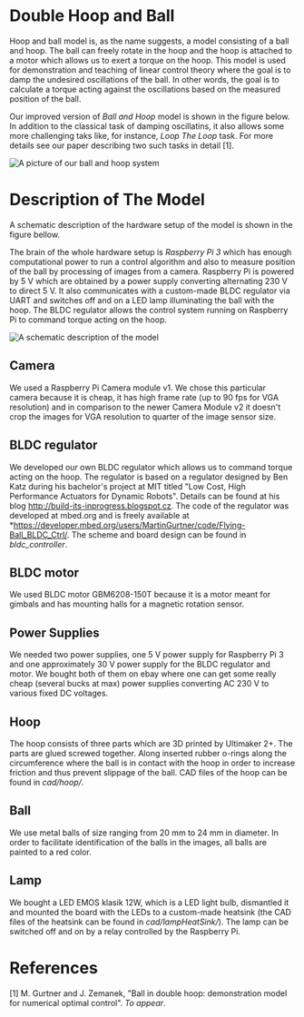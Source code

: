 # Double Hoop and Ball
Hoop and ball model is, as the name suggests, a model consisting of a ball and hoop. The ball can freely rotate in the hoop and the hoop is attached to a motor which allows us to exert a torque on the hoop. This model is used for demonstration and teaching of linear control theory where the goal is to damp the undesired oscillations of the ball. In other words, the goal is to calculate a torque acting against the oscillations based on the measured position of the ball.

Our improved version of *Ball and Hoop* model is shown in the figure below. In addition to the classical task of damping oscillatins, it also allows some more challenging taks like, for instance, *Loop The Loop* task. For more details see our paper describing two such tasks in detail [1].

![A picture of our ball and hoop system](doc/desc.jpg)

# Description of The Model
A schematic description of the hardware setup of the model is shown in the figure bellow.

The brain of the whole hardware setup is *Raspberry Pi 3* which has enough computational power to run a control algorithm and also to measure position of the ball by processing of images from a camera. Raspberry Pi is powered by 5 V which are obtained by a power supply converting alternating 230 V to direct 5 V. It also communicates with a custom-made BLDC regulator via UART and switches off and on a LED lamp illuminating the ball with the hoop. The BLDC regulator allows the control system running on Raspberry Pi to command torque acting on the hoop.

![A schematic description of the model](doc/scheme.jpg)

## Camera
We used a Raspberry Pi Camera module v1. We chose this particular camera because it is cheap, it has high frame rate (up to 90 fps for VGA resolution) and in comparison to the newer Camera Module v2 it doesn't crop the images for VGA resolution to quarter of the image sensor size.

## BLDC regulator
We developed our own BLDC regulator which allows us to command torque acting on the hoop. The regulator is based on a regulator designed by Ben Katz during his bachelor's project at MIT titled "Low Cost, High Performance Actuators for Dynamic Robots". Details can be found at his blog http://build-its-inprogress.blogspot.cz. The code of the regulator was developed at mbed.org and is freely available at *https://developer.mbed.org/users/MartinGurtner/code/Flying-Ball_BLDC_Ctrl/. The scheme and board design can be found in *bldc_controller*.

## BLDC motor
We used BLDC motor GBM6208-150T because it is a motor meant for gimbals and has mounting halls for a magnetic rotation sensor.

## Power Supplies
We needed two power supplies, one 5 V power supply for Raspberry Pi 3 and one approximately 30 V power supply for the BLDC regulator and motor. We bought both of them on ebay where one can get some really cheap (several bucks at max) power supplies converting AC 230 V to various fixed DC voltages. 

## Hoop
The hoop consists of three parts which are 3D printed by Ultimaker 2+. The parts are glued screwed together. Along inserted rubber o-rings along the circumference where the ball is in contact with the hoop in order to increase friction and thus prevent slippage of the ball. CAD files of the hoop can be found in *cad/hoop/*.

## Ball
We use metal balls of size ranging from 20 mm to 24 mm in diameter. In order to facilitate identification of the balls in the images, all balls are painted to a red color.

## Lamp
We bought a LED EMOS klasik 12W, which is a LED light bulb, dismantled it and mounted the board with the LEDs to a custom-made heatsink (the CAD files of the heatsink can be found in *cad/lampHeatSink/*). The lamp can be switched off and on by a relay controlled by the Raspberry Pi.

# References
[1] M. Gurtner and J. Zemanek, "Ball in double hoop: demonstration model for numerical optimal control". *To appear*. 